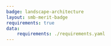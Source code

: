 ```yaml
---
badge: landscape-architecture
layout: smb-merit-badge
requirements: true
data:
    requirements: ./requirements.yaml
---
```

